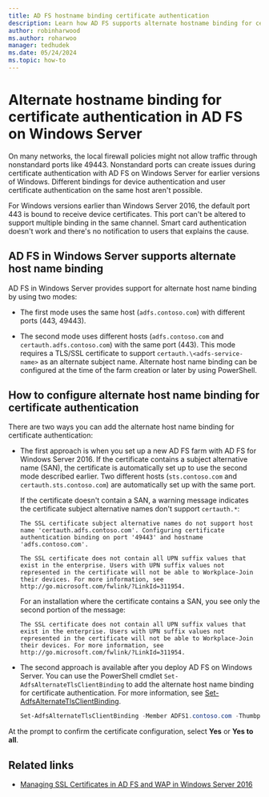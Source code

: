 ```yaml
---
title: AD FS hostname binding certificate authentication
description: Learn how AD FS supports alternate hostname binding for certificate authentication in Windows Server, including certificates without a SAN.
author: robinharwood
ms.author: roharwoo
manager: tedhudek
ms.date: 05/24/2024
ms.topic: how-to
---
```


# Alternate hostname binding for certificate authentication in AD FS on Windows Server



On many networks, the local firewall policies might not allow traffic through nonstandard ports like 49443. Nonstandard ports can create issues during certificate authentication with AD FS on Windows Server for earlier versions of Windows. Different bindings for device authentication and user certificate authentication on the same host aren't possible. 

For Windows versions earlier than Windows Server 2016, the default port 443 is bound to receive device certificates. This port can't be altered to support multiple binding in the same channel. Smart card authentication doesn't work and there's no notification to users that explains the cause.

## AD FS in Windows Server supports alternate host name binding

AD FS in Windows Server provides support for alternate host name binding by using two modes:

- The first mode uses the same host (`adfs.contoso.com`) with different ports (443, 49443).

- The second mode uses different hosts (`adfs.contoso.com` and `certauth.adfs.contoso.com`) with the same port (443). This mode requires a TLS/SSL certificate to support `certauth.\<adfs-service-name>` as an alternate subject name. Alternate host name binding can be configured at the time of the farm creation or later by using PowerShell.

## How to configure alternate host name binding for certificate authentication

There are two ways you can add the alternate host name binding for certificate authentication:

- The first approach is when you set up a new AD FS farm with AD FS for Windows Server 2016. If the certificate contains a subject alternative name (SAN), the certificate is automatically set up to use the second mode described earlier. Two different hosts (`sts.contoso.com` and `certauth.sts.contoso.com`) are automatically set up with the same port.

   If the certificate doesn't contain a SAN, a warning message indicates the certificate subject alternative names don't support `certauth.*`:

   ```output
   The SSL certificate subject alternative names do not support host name 'certauth.adfs.contoso.com'. Configuring certificate authentication binding on port '49443' and hostname 'adfs.contoso.com'.
   
   The SSL certificate does not contain all UPN suffix values that exist in the enterprise. Users with UPN suffix values not represented in the certificate will not be able to Workplace-Join their devices. For more information, see http://go.microsoft.com/fwlink/?LinkId=311954.
   ```

   For an installation where the certificate contains a SAN, you see only the second portion of the message:

   ```output
   The SSL certificate does not contain all UPN suffix values that exist in the enterprise. Users with UPN suffix values not represented in the certificate will not be able to Workplace-Join their devices. For more information, see http://go.microsoft.com/fwlink/?LinkId=311954.
   ```

- The second approach is available after you deploy AD FS on Windows Server. You can use the PowerShell cmdlet `Set-AdfsAlternateTlsClientBinding` to add the alternate host name binding for certificate authentication. For more information, see [Set-AdfsAlternateTlsClientBinding](/powershell/module/adfs/set-adfsalternatetlsclientbinding).

   ```powershell
   Set-AdfsAlternateTlsClientBinding -Member ADFS1.contoso.com -Thumbprint '<thumbprint of cert>'
   ```

At the prompt to confirm the certificate configuration, select **Yes** or **Yes to all**.

## Related links

- [Managing SSL Certificates in AD FS and WAP in Windows Server 2016](./manage-ssl-certificates-ad-fs-wap.md)
